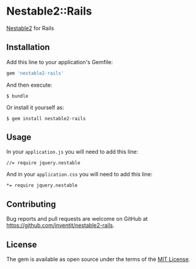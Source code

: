 # Nestable2::Rails

[Nestable2](https://github.com/RamonSmit/Nestable2) for Rails

## Installation

Add this line to your application's Gemfile:

```ruby
gem 'nestable2-rails'
```

And then execute:

    $ bundle

Or install it yourself as:

    $ gem install nestable2-rails

## Usage

In your `application.js` you will need to add this line:

    //= require jquery.nestable
   
And in your `application.css` you will need to add this line:

    *= require jquery.nestable

## Contributing

Bug reports and pull requests are welcome on GitHub at https://github.com/inventit/nestable2-rails.

## License

The gem is available as open source under the terms of the [MIT License](https://opensource.org/licenses/MIT).
